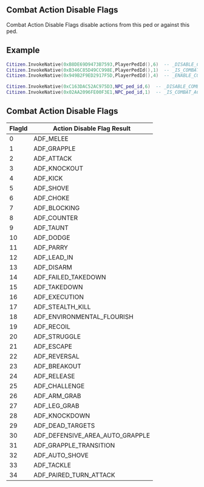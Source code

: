 
## Combat Action Disable Flags

Combat Action Disable Flags disable actions from this ped or against this ped.

## Example

```lua
Citizen.InvokeNative(0xB8DE69D9473B7593,PlayerPedId(),6)  -- _DISABLE_COMBAT_ACTION_AGAINST_OTHERS - this ped cant choke other peds now.
Citizen.InvokeNative(0xB346C85D49CC998E,PlayerPedId(),1)  -- _IS_COMBAT_ACTION_AGAINST_OTHERS_ENABLED - check if this ped can grapple other peds.
Citizen.InvokeNative(0x949B2F9ED2917F5D,PlayerPedId(),4)  -- _ENABLE_COMBAT_ACTION_AGAINST_OTHERS - allow this ped kicking other peds.

Citizen.InvokeNative(0xC163DAC52AC975D3,NPC_ped_id,6)  -- _DISABLE_COMBAT_ACTION_AGAINST_THIS_PED - this ped cant be choked by other peds now.
Citizen.InvokeNative(0x02AA2096FE00F3E1,NPC_ped_id,1)  -- _IS_COMBAT_ACTION_AGAINST_THIS_PED_ENABLED - check if this ped can be grappled by other peds.
```

<h2>Combat Action Disable Flags</h2>

FlagId | Action Disable Flag Result
----------- | --------------------------
0 | ADF_MELEE
1 | ADF_GRAPPLE
2 | ADF_ATTACK
3 | ADF_KNOCKOUT
4 | ADF_KICK
5 | ADF_SHOVE
6 | ADF_CHOKE
7 | ADF_BLOCKING
8 | ADF_COUNTER
9 | ADF_TAUNT
10 | ADF_DODGE
11 | ADF_PARRY
12 | ADF_LEAD_IN
13 | ADF_DISARM
14 | ADF_FAILED_TAKEDOWN
15 | ADF_TAKEDOWN
16 | ADF_EXECUTION
17 | ADF_STEALTH_KILL
18 | ADF_ENVIRONMENTAL_FLOURISH
19 | ADF_RECOIL
20 | ADF_STRUGGLE
21 | ADF_ESCAPE
22 | ADF_REVERSAL
23 | ADF_BREAKOUT
24 | ADF_RELEASE
25 | ADF_CHALLENGE
26 | ADF_ARM_GRAB
27 | ADF_LEG_GRAB
28 | ADF_KNOCKDOWN
29 | ADF_DEAD_TARGETS
30 | ADF_DEFENSIVE_AREA_AUTO_GRAPPLE
31 | ADF_GRAPPLE_TRANSITION
32 | ADF_AUTO_SHOVE
33 | ADF_TACKLE
34 | ADF_PAIRED_TURN_ATTACK
